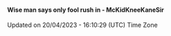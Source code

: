#### Wise man says only fool rush in - McKidKneeKaneSir
Updated on 20/04/2023 - 16:10:29 (UTC) Time Zone
